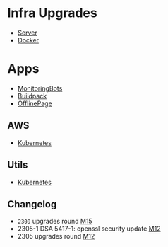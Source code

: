 # Infra Upgrades

* [Server](../upgrades/server.md)
* [Docker](../upgrades/docker.md)

# Apps

* [MonitoringBots](https://github.com/TalkingPts/MonitoringBots/docs/upgrades.md)
* [Buildpack](https://github.com/TalkingPts/Buildpack/docs/upgrades.md)
* [OfflinePage](https://github.com/TalkingPts/OfflinePage/docs/upgrades.md)

## AWS

* [Kubernetes](../upgrades/k8s.md)

## Utils

* [Kubernetes](../upgrades/utils/k8s.md)

## Changelog

* `2309` upgrades round [M15][M15]
* 2305-1 DSA 5417-1: openssl security update [M12][M12]
* 2305 upgrades round [M12][M12]

[M12]: https://github.com/TalkingPts/Infrastructure/milestone/12
[M15]: https://github.com/TalkingPts/Infrastructure/milestone/15
